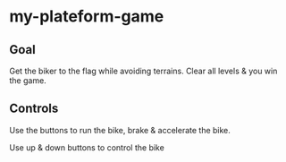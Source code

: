 # my-plateform-game

## Goal

Get the biker to the flag while avoiding terrains. Clear all levels & you win the game.

## Controls

Use the buttons to run the bike, brake & accelerate the bike.

Use up & down buttons to control the bike
